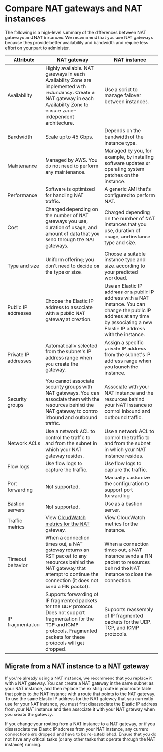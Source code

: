 # Compare NAT gateways and NAT instances<a name="vpc-nat-comparison"></a>

The following is a high\-level summary of the differences between NAT gateways and NAT instances\. We recommend that you use NAT gateways because they provide better availability and bandwidth and require less effort on your part to administer\.


| Attribute | NAT gateway | NAT instance | 
| --- | --- | --- | 
| Availability | Highly available\. NAT gateways in each Availability Zone are implemented with redundancy\. Create a NAT gateway in each Availability Zone to ensure zone\-independent architecture\. | Use a script to manage failover between instances\. | 
| Bandwidth | Scale up to 45 Gbps\. | Depends on the bandwidth of the instance type\. | 
| Maintenance | Managed by AWS\. You do not need to perform any maintenance\. | Managed by you, for example, by installing software updates or operating system patches on the instance\. | 
| Performance | Software is optimized for handling NAT traffic\. | A generic AMI that's configured to perform NAT\. | 
| Cost | Charged depending on the number of NAT gateways you use, duration of usage, and amount of data that you send through the NAT gateways\. | Charged depending on the number of NAT instances that you use, duration of usage, and instance type and size\. | 
| Type and size | Uniform offering; you don’t need to decide on the type or size\.  | Choose a suitable instance type and size, according to your predicted workload\. | 
| Public IP addresses | Choose the Elastic IP address to associate with a public NAT gateway at creation\. | Use an Elastic IP address or a public IP address with a NAT instance\. You can change the public IP address at any time by associating a new Elastic IP address with the instance\. | 
| Private IP addresses | Automatically selected from the subnet's IP address range when you create the gateway\. | Assign a specific private IP address from the subnet's IP address range when you launch the instance\. | 
| Security groups | You cannot associate security groups with NAT gateways\. You can associate them with the resources behind the NAT gateway to control inbound and outbound traffic\. | Associate with your NAT instance and the resources behind your NAT instance to control inbound and outbound traffic\. | 
| Network ACLs | Use a network ACL to control the traffic to and from the subnet in which your NAT gateway resides\. | Use a network ACL to control the traffic to and from the subnet in which your NAT instance resides\. | 
| Flow logs | Use flow logs to capture the traffic\. | Use flow logs to capture the traffic\. | 
| Port forwarding | Not supported\. | Manually customize the configuration to support port forwarding\. | 
| Bastion servers | Not supported\. | Use as a bastion server\. | 
| Traffic metrics | View [CloudWatch metrics for the NAT gateway](vpc-nat-gateway-cloudwatch.md)\. | View CloudWatch metrics for the instance\. | 
| Timeout behavior | When a connection times out, a NAT gateway returns an RST packet to any resources behind the NAT gateway that attempt to continue the connection \(it does not send a FIN packet\)\. | When a connection times out, a NAT instance sends a FIN packet to resources behind the NAT instance to close the connection\. | 
| IP fragmentation | Supports forwarding of IP fragmented packets for the UDP protocol\. Does not support fragmentation for the TCP and ICMP protocols\. Fragmented packets for these protocols will get dropped\.  | Supports reassembly of IP fragmented packets for the UDP, TCP, and ICMP protocols\. | 

## Migrate from a NAT instance to a NAT gateway<a name="nat-instance-migrate"></a>

If you're already using a NAT instance, we recommend that you replace it with a NAT gateway\. You can create a NAT gateway in the same subnet as your NAT instance, and then replace the existing route in your route table that points to the NAT instance with a route that points to the NAT gateway\. To use the same Elastic IP address for the NAT gateway that you currently use for your NAT instance, you must first disassociate the Elastic IP address from your NAT instance and then associate it with your NAT gateway when you create the gateway\.

If you change your routing from a NAT instance to a NAT gateway, or if you disassociate the Elastic IP address from your NAT instance, any current connections are dropped and have to be re\-established\. Ensure that you do not have any critical tasks \(or any other tasks that operate through the NAT instance\) running\.